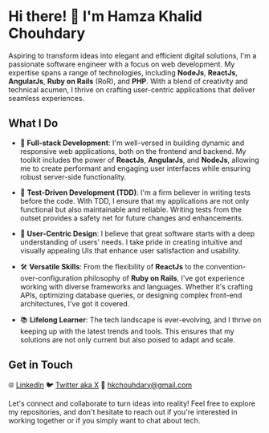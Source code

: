# Hi there! 👋 I'm Hamza Khalid Chouhdary

Aspiring to transform ideas into elegant and efficient digital solutions, I'm a passionate software engineer with a focus on web development. My expertise spans a range of technologies, including **NodeJs**, **ReactJs**, **AngularJs**, **Ruby on Rails** (RoR), and **PHP**. With a blend of creativity and technical acumen, I thrive on crafting user-centric applications that deliver seamless experiences.

## What I Do

- 🚀 **Full-stack Development**: I'm well-versed in building dynamic and responsive web applications, both on the frontend and backend. My toolkit includes the power of **ReactJs**, **AngularJs**, and **NodeJs**, allowing me to create performant and engaging user interfaces while ensuring robust server-side functionality.
  
- 🧪 **Test-Driven Development (TDD)**: I'm a firm believer in writing tests before the code. With TDD, I ensure that my applications are not only functional but also maintainable and reliable. Writing tests from the outset provides a safety net for future changes and enhancements.

- 🌟 **User-Centric Design**: I believe that great software starts with a deep understanding of users' needs. I take pride in creating intuitive and visually appealing UIs that enhance user satisfaction and usability.

- 🛠️ **Versatile Skills**: From the flexibility of **ReactJs** to the convention-over-configuration philosophy of **Ruby on Rails**, I've got experience working with diverse frameworks and languages. Whether it's crafting APIs, optimizing database queries, or designing complex front-end architectures, I've got it covered.

- 📚 **Lifelong Learner**: The tech landscape is ever-evolving, and I thrive on keeping up with the latest trends and tools. This ensures that my solutions are not only current but also poised to adapt and scale.

## Get in Touch

🌐 [LinkedIn](https://www.linkedin.com/in/hamzakhalidchouhdary)
🐦 [Twitter aka X](https://twitter.com/hamzakhalidch_)
📧 hkchouhdary@gmail.com

Let's connect and collaborate to turn ideas into reality! Feel free to explore my repositories, and don't hesitate to reach out if you're interested in working together or if you simply want to chat about tech.
